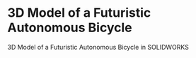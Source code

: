 # 3D Model of a Futuristic Autonomous Bicycle
 3D Model of a Futuristic Autonomous Bicycle in SOLIDWORKS
